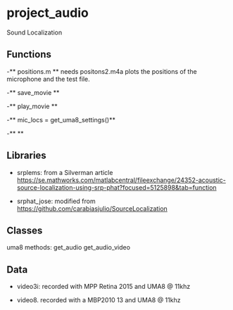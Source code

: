 # project_audio
Sound Localization


## Functions

-** positions.m **
needs positons2.m4a
plots the positions of the microphone and the test file.

-** save_movie  **

-** play_movie **

-** mic_locs = get_uma8_settings()**

-** **

## Libraries

- srplems: from a Silverman article https://se.mathworks.com/matlabcentral/fileexchange/24352-acoustic-source-localization-using-srp-phat?focused=5125898&tab=function

- srphat_jose: modified from  https://github.com/carabiasjulio/SourceLocalization

## Classes
 uma8
 methods: 
 get_audio
 get_audio_video   

## Data

- video3i: recorded with MPP Retina 2015 and UMA8 @ 11khz


- video8. recorded with a MBP2010 13 and UMA8 @ 11khz
